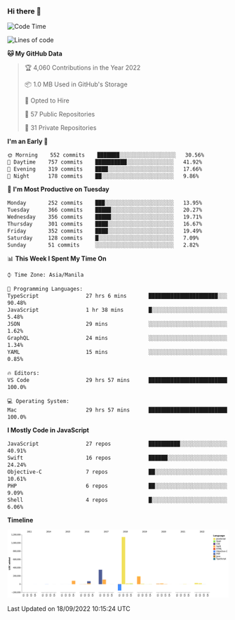 ### Hi there 👋

<!--START_SECTION:waka-->
![Code Time](http://img.shields.io/badge/Code%20Time-3%2C092%20hrs%2050%20mins-blue)

![Lines of code](https://img.shields.io/badge/From%20Hello%20World%20I%27ve%20Written-2%20Million%20lines%20of%20code-blue)

**🐱 My GitHub Data** 

> 🏆 4,060 Contributions in the Year 2022
 > 
> 📦 1.0 MB Used in GitHub's Storage 
 > 
> 💼 Opted to Hire
 > 
> 📜 57 Public Repositories 
 > 
> 🔑 31 Private Repositories  
 > 
**I'm an Early 🐤** 

```text
🌞 Morning    552 commits    ███████░░░░░░░░░░░░░░░░░░   30.56% 
🌆 Daytime    757 commits    ██████████░░░░░░░░░░░░░░░   41.92% 
🌃 Evening    319 commits    ████░░░░░░░░░░░░░░░░░░░░░   17.66% 
🌙 Night      178 commits    ██░░░░░░░░░░░░░░░░░░░░░░░   9.86%

```
📅 **I'm Most Productive on Tuesday** 

```text
Monday       252 commits    ███░░░░░░░░░░░░░░░░░░░░░░   13.95% 
Tuesday      366 commits    █████░░░░░░░░░░░░░░░░░░░░   20.27% 
Wednesday    356 commits    █████░░░░░░░░░░░░░░░░░░░░   19.71% 
Thursday     301 commits    ████░░░░░░░░░░░░░░░░░░░░░   16.67% 
Friday       352 commits    ████░░░░░░░░░░░░░░░░░░░░░   19.49% 
Saturday     128 commits    █░░░░░░░░░░░░░░░░░░░░░░░░   7.09% 
Sunday       51 commits     ░░░░░░░░░░░░░░░░░░░░░░░░░   2.82%

```


📊 **This Week I Spent My Time On** 

```text
⌚︎ Time Zone: Asia/Manila

💬 Programming Languages: 
TypeScript               27 hrs 6 mins       ██████████████████████░░░   90.48% 
JavaScript               1 hr 38 mins        █░░░░░░░░░░░░░░░░░░░░░░░░   5.48% 
JSON                     29 mins             ░░░░░░░░░░░░░░░░░░░░░░░░░   1.62% 
GraphQL                  24 mins             ░░░░░░░░░░░░░░░░░░░░░░░░░   1.34% 
YAML                     15 mins             ░░░░░░░░░░░░░░░░░░░░░░░░░   0.85%

🔥 Editors: 
VS Code                  29 hrs 57 mins      █████████████████████████   100.0%

💻 Operating System: 
Mac                      29 hrs 57 mins      █████████████████████████   100.0%

```

**I Mostly Code in JavaScript** 

```text
JavaScript               27 repos            ██████████░░░░░░░░░░░░░░░   40.91% 
Swift                    16 repos            ██████░░░░░░░░░░░░░░░░░░░   24.24% 
Objective-C              7 repos             ██░░░░░░░░░░░░░░░░░░░░░░░   10.61% 
PHP                      6 repos             ██░░░░░░░░░░░░░░░░░░░░░░░   9.09% 
Shell                    4 repos             █░░░░░░░░░░░░░░░░░░░░░░░░   6.06%

```


**Timeline**

![Chart not found](https://raw.githubusercontent.com/rad182/rad182/main/charts/bar_graph.png) 


 Last Updated on 18/09/2022 10:15:24 UTC
<!--END_SECTION:waka-->


<!--
**rad182/rad182** is a ✨ _special_ ✨ repository because its `README.md` (this file) appears on your GitHub profile.

Here are some ideas to get you started:

- 🔭 I’m currently working on ...
- 🌱 I’m currently learning ...
- 👯 I’m looking to collaborate on ...
- 🤔 I’m looking for help with ...
- 💬 Ask me about ...
- 📫 How to reach me: ...
- 😄 Pronouns: ...
- ⚡ Fun fact: ...
-->
